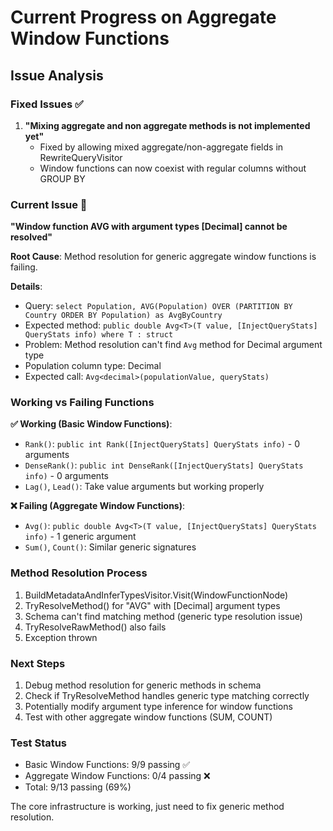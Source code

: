 # Current Progress on Aggregate Window Functions

## Issue Analysis

### Fixed Issues ✅
1. **"Mixing aggregate and non aggregate methods is not implemented yet"** 
   - Fixed by allowing mixed aggregate/non-aggregate fields in RewriteQueryVisitor
   - Window functions can now coexist with regular columns without GROUP BY

### Current Issue 🔧
**"Window function AVG with argument types [Decimal] cannot be resolved"**

**Root Cause**: Method resolution for generic aggregate window functions is failing.

**Details**:
- Query: `select Population, AVG(Population) OVER (PARTITION BY Country ORDER BY Population) as AvgByCountry`
- Expected method: `public double Avg<T>(T value, [InjectQueryStats] QueryStats info) where T : struct`
- Problem: Method resolution can't find `Avg` method for Decimal argument type
- Population column type: Decimal
- Expected call: `Avg<decimal>(populationValue, queryStats)`

### Working vs Failing Functions

**✅ Working (Basic Window Functions)**:
- `Rank()`: `public int Rank([InjectQueryStats] QueryStats info)` - 0 arguments
- `DenseRank()`: `public int DenseRank([InjectQueryStats] QueryStats info)` - 0 arguments
- `Lag()`, `Lead()`: Take value arguments but working properly

**❌ Failing (Aggregate Window Functions)**:
- `Avg()`: `public double Avg<T>(T value, [InjectQueryStats] QueryStats info)` - 1 generic argument
- `Sum()`, `Count()`: Similar generic signatures

### Method Resolution Process
1. BuildMetadataAndInferTypesVisitor.Visit(WindowFunctionNode)
2. TryResolveMethod() for "AVG" with [Decimal] argument types
3. Schema can't find matching method (generic type resolution issue)
4. TryResolveRawMethod() also fails
5. Exception thrown

### Next Steps
1. Debug method resolution for generic methods in schema
2. Check if TryResolveMethod handles generic type matching correctly
3. Potentially modify argument type inference for window functions
4. Test with other aggregate window functions (SUM, COUNT)

### Test Status
- Basic Window Functions: 9/9 passing ✅
- Aggregate Window Functions: 0/4 passing ❌
- Total: 9/13 passing (69%)

The core infrastructure is working, just need to fix generic method resolution.